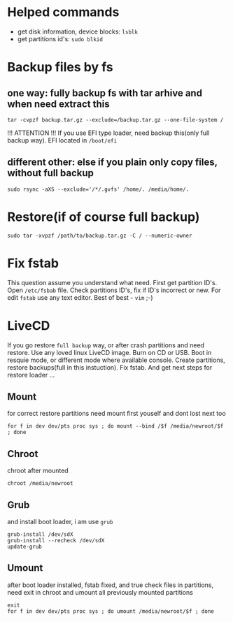 # Helped commands
- get disk information, device blocks: `lsblk`
- get partitions id's: `sudo blkid`

# Backup files by fs

## one way: fully backup fs with tar arhive and when need extract this
```
tar -cvpzf backup.tar.gz --exclude=/backup.tar.gz --one-file-system /
```
!!! ATTENTION !!!
If you use EFI type loader, need backup this(only full backup way). EFI located in `/boot/efi`

## different other: else if you plain only copy files, without full backup
```
sudo rsync -aXS --exclude='/*/.gvfs' /home/. /media/home/.
```

# Restore(if of course full backup)
```
sudo tar -xvpzf /path/to/backup.tar.gz -C / --numeric-owner
```
# Fix fstab
This question assume you understand what need. First get partition ID's. Open `/etc/fsbab` file. Check partitions ID's, fix if ID's incorrect or new. For edit `fstab` use any text editor. Best of best - `vim` ;-)

# LiveCD
If you go restore `full backup` way, or after crash partitions and need restore. Use any loved linux LiveCD image. Burn on CD or USB. Boot in resquie mode, or different mode where available console. Create partitions, restore backups(full in this instuction). Fix fstab. And get next steps for restore loader ...

## Mount
for correct restore partitions need mount first youself and dont lost next too
```
for f in dev dev/pts proc sys ; do mount --bind /$f /media/newroot/$f ; done
```

## Chroot
chroot after mounted
```
chroot /media/newroot
```

## Grub
and install boot loader, i am use `grub`
```
grub-install /dev/sdX
grub-install --recheck /dev/sdX
update-grub
```

## Umount
after boot loader installed, fstab fixed, and true check files in partitions, need exit in chroot and umount all previously mounted partitions
```
exit
for f in dev dev/pts proc sys ; do umount /media/newroot/$f ; done
```
